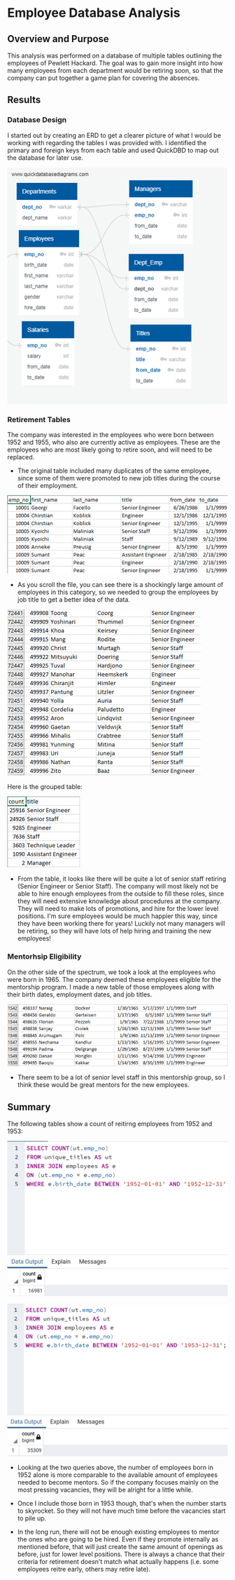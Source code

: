 # Employee Database Analysis

## Overview and Purpose

This analysis was performed on a database of multiple tables outlining the employees of Pewlett
Hackard. The goal was to gain more insight into how many employees from each department would be 
retiring soon, so that the company can put together a game plan for covering the absences.

## Results

### Database Design

I started out by creating an ERD to get a clearer picture of what I would be working with regarding
the tables I was provided with. I identified the primary and foreign keys from each table and 
used QuickDBD to map out the database for later use.

![screenshot](https://github.com/KW0114/Pewlett-Hackard-Analysis/blob/a2199bf455aaeadd7dd66fb7684a7e07a5d61659/EmployeeDB.png)


### Retirement Tables

The company was interested in the employees who were born between 1952 and 1955, who also are currently
active as employees. These are the employees who are most likely going to retire soon, and will need
to be replaced. 

* The original table included many duplicates of the same employee, since some of them were promoted
to new job titles during the course of their employment.

![duplicates screenshot](https://github.com/KW0114/Pewlett-Hackard-Analysis/blob/08d9bfdbac8300ab2b19de6347f3fdf43db62af8/Analysis%20screenshots/duplicate%20titles.png)

* As you scroll the file, you can see there is a shockingly large amount of employees
in this category, so we needed to group the employees by job title to get a better idea of the data.

![unique_titles](https://github.com/KW0114/Pewlett-Hackard-Analysis/blob/08d9bfdbac8300ab2b19de6347f3fdf43db62af8/Analysis%20screenshots/unique_titles_tail.png)

Here is the grouped table:

![retiring_titles](https://github.com/KW0114/Pewlett-Hackard-Analysis/blob/08d9bfdbac8300ab2b19de6347f3fdf43db62af8/Analysis%20screenshots/retiring_titles.png)

* From the table, it looks like there will be quite a lot of senior staff retiring (Senior Engineer
or Senior Staff). The company will most likely not be able to hire enough employees from the outside
to fill these roles, since they will need extensive knowledge about procedures at the company. They
will need to make lots of promotions, and hire for the lower level positions. I'm sure employees would
be much happier this way, since they have been working there for years!
Luckily not many managers will be retiring, so they will have lots of help hiring and training
the new employees!


### Mentorhsip Eligibility

On the other side of the spectrum, we took a look at the employees who were born in 1965. The company
deemed these employees eligible for the mentorship program. I made a new table of those employees
along with their birth dates, employment dates, and job titles.

![mentorship_eligibility](https://github.com/KW0114/Pewlett-Hackard-Analysis/blob/77f759dc85fa122ebda3148404472babe38b5ed7/Analysis%20screenshots/mentorship%20screenshot.png) 

* There seem to be a lot of senior level staff in this mentorship group, so I think these would be
great mentors for the new employees.


## Summary

The following tables show a count of reitirng employees from 1952 and 1953:


![born in 1952 only](https://github.com/KW0114/Pewlett-Hackard-Analysis/blob/f24ee62870f5c0fca72fceef81ba9355dd3b9302/Analysis%20screenshots/born_in_1952.png)


![born in 1952 AND 1953](https://github.com/KW0114/Pewlett-Hackard-Analysis/blob/f24ee62870f5c0fca72fceef81ba9355dd3b9302/Analysis%20screenshots/born_1952_to_1953.png)



* Looking at the two queries above, the number of employees born in 1952 alone is more comparable
to the available amount of employees needed to become mentors. So if the company focuses mainly on 
the most pressing vacancies, they will be alright for a little while. 

* Once I include those born in 1953 though, that's when the number starts to skyrocket. So they will
not have much time before the vacancies start to pile up.

* In the long run, there will not be enough existing employees to mentor the ones who are going to be
hired. Even if they promote internally as mentioned before, that will just create the same amount
of openings as before, just for lower level positions. There is always a chance that their criteria
for retirement doesn't match what actually happens (i.e. some employees reitre early, others may 
retire late).






